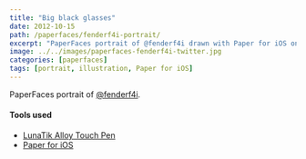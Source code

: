 ```yaml
---
title: "Big black glasses"
date: 2012-10-15
path: /paperfaces/fenderf4i-portrait/
excerpt: "PaperFaces portrait of @fenderf4i drawn with Paper for iOS on an iPad."
image: ../../images/paperfaces-fenderf4i-twitter.jpg
categories: [paperfaces]
tags: [portrait, illustration, Paper for iOS]
---
```


PaperFaces portrait of [@fenderf4i](https://twitter.com/fenderf4i).

#### Tools used

- [LunaTik Alloy Touch Pen](https://www.amazon.com/gp/product/B00821TR7G/ref=as_li_ss_tl?ie=UTF8&tag=mademist-20&linkCode=as2&camp=1789&creative=390957&creativeASIN=B00821TR7G)
- [Paper for iOS](https://paper.bywetransfer.com/)
